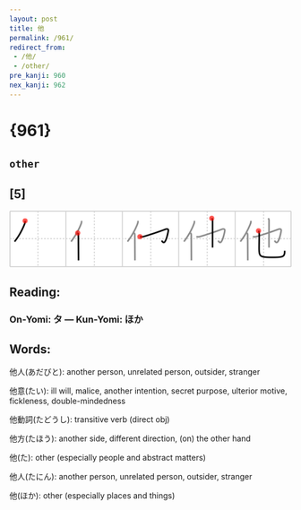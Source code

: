 ```yaml
---
layout: post
title: 他
permalink: /961/
redirect_from:
 - /他/
 - /other/
pre_kanji: 960
nex_kanji: 962
---
```


# {961}

## `other`

## [5]

<div class="stroke"><img src="../images/E4BB96.png" /></div>

## Reading:

### On-Yomi: タ &mdash; Kun-Yomi: ほか

## Words:

他人(あだびと): another person, unrelated person, outsider, stranger

他意(たい): ill will, malice, another intention, secret purpose, ulterior motive, fickleness, double-mindedness

他動詞(たどうし): transitive verb (direct obj)

他方(たほう): another side, different direction, (on) the other hand

他(た): other (especially people and abstract matters)

他人(たにん): another person, unrelated person, outsider, stranger

他(ほか): other (especially places and things)
